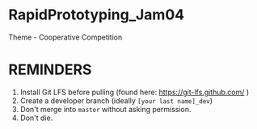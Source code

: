 # RapidPrototyping_Jam04
Theme - Cooperative Competition

# REMINDERS

1. Install Git LFS before pulling (found here: https://git-lfs.github.com/ )
2. Create a developer branch (ideally `[your last name]_dev`)
3. Don't merge into `master` without asking permission.
2. Don't die.
